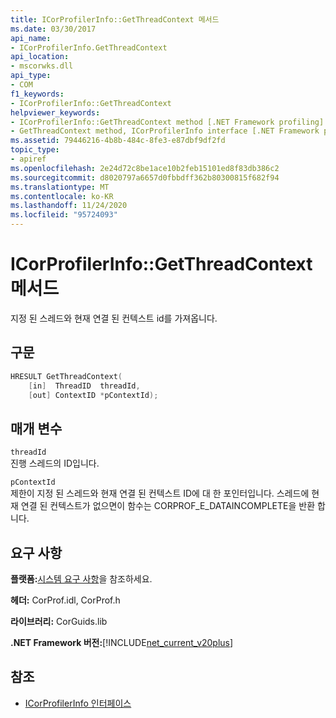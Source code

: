 ```yaml
---
title: ICorProfilerInfo::GetThreadContext 메서드
ms.date: 03/30/2017
api_name:
- ICorProfilerInfo.GetThreadContext
api_location:
- mscorwks.dll
api_type:
- COM
f1_keywords:
- ICorProfilerInfo::GetThreadContext
helpviewer_keywords:
- ICorProfilerInfo::GetThreadContext method [.NET Framework profiling]
- GetThreadContext method, ICorProfilerInfo interface [.NET Framework profiling]
ms.assetid: 79446216-4b8b-484c-8fe3-e87dbf9df2fd
topic_type:
- apiref
ms.openlocfilehash: 2e24d72c8be1ace10b2feb15101ed8f83db386c2
ms.sourcegitcommit: d8020797a6657d0fbbdff362b80300815f682f94
ms.translationtype: MT
ms.contentlocale: ko-KR
ms.lasthandoff: 11/24/2020
ms.locfileid: "95724093"
---
```

# <a name="icorprofilerinfogetthreadcontext-method"></a>ICorProfilerInfo::GetThreadContext 메서드

지정 된 스레드와 현재 연결 된 컨텍스트 id를 가져옵니다.  
  
## <a name="syntax"></a>구문  
  
```cpp  
HRESULT GetThreadContext(  
    [in]  ThreadID  threadId,  
    [out] ContextID *pContextId);  
```  
  
## <a name="parameters"></a>매개 변수  

 `threadId`  
 진행 스레드의 ID입니다.  
  
 `pContextId`  
 제한이 지정 된 스레드와 현재 연결 된 컨텍스트 ID에 대 한 포인터입니다. 스레드에 현재 연결 된 컨텍스트가 없으면이 함수는 CORPROF_E_DATAINCOMPLETE을 반환 합니다.  
  
## <a name="requirements"></a>요구 사항  

 **플랫폼:**[시스템 요구 사항](../../get-started/system-requirements.md)을 참조하세요.  
  
 **헤더:** CorProf.idl, CorProf.h  
  
 **라이브러리:** CorGuids.lib  
  
 **.NET Framework 버전:**[!INCLUDE[net_current_v20plus](../../../../includes/net-current-v20plus-md.md)]  
  
## <a name="see-also"></a>참조

- [ICorProfilerInfo 인터페이스](icorprofilerinfo-interface.md)
